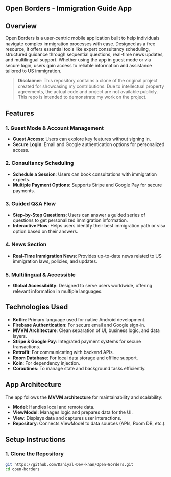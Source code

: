 ## Open Borders - Immigration Guide App

## Overview

Open Borders is a user-centric mobile application built to help individuals navigate complex
immigration processes with ease. Designed as a free resource, it offers essential tools like expert
consultancy scheduling, structured guidance through sequential questions, real-time news updates,
and multilingual support. Whether using the app in guest mode or via secure login, users gain access
to reliable information and assistance tailored to US immigration.

> **Disclaimer**: This repository contains a clone of the original project created for showcasing my
> contributions. Due to intellectual property agreements, the actual code and project are not
> available publicly. This repo is intended to demonstrate my work on the project.

## Features

### 1. Guest Mode & Account Management

- **Guest Access**: Users can explore key features without signing in.
- **Secure Login**: Email and Google authentication options for personalized access.

### 2. Consultancy Scheduling

- **Schedule a Session**: Users can book consultations with immigration experts.
- **Multiple Payment Options**: Supports Stripe and Google Pay for secure payments.

### 3. Guided Q&A Flow

- **Step-by-Step Questions**: Users can answer a guided series of questions to get personalized
  immigration information.
- **Interactive Flow**: Helps users identify their best immigration path or visa option based on
  their answers.

### 4. News Section

- **Real-Time Immigration News**: Provides up-to-date news related to US immigration laws, policies,
  and updates.

### 5. Multilingual & Accessible

- **Global Accessibility**: Designed to serve users worldwide, offering relevant information in
  multiple languages.

## Technologies Used

- **Kotlin**: Primary language used for native Android development.
- **Firebase Authentication**: For secure email and Google sign-in.
- **MVVM Architecture**: Clean separation of UI, business logic, and data layers.
- **Stripe & Google Pay**: Integrated payment systems for secure transactions.
- **Retrofit**: For communicating with backend APIs.
- **Room Database**: For local data storage and offline support.
- **Koin**: For dependency injection.
- **Coroutines**: To manage state and background tasks efficiently.

## App Architecture

The app follows the **MVVM architecture** for maintainability and scalability:

- **Model**: Handles local and remote data.
- **ViewModel**: Manages logic and prepares data for the UI.
- **View**: Displays data and captures user interactions.
- **Repository**: Connects ViewModel to data sources (APIs, Room DB, etc.).

## Setup Instructions

### 1. Clone the Repository

```bash
git https://github.com/Daniyal-Dev-khan/Open-Borders.git
cd open-borders
